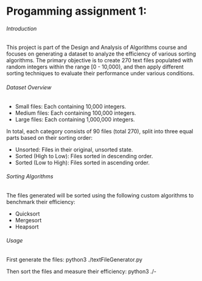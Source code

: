 # Progamming assignment 1:

###### Introduction

This project is part of the Design and Analysis of Algorithms course and focuses on
generating a dataset to analyze the efficiency of various sorting algorithms. 
The primary objective is to create 270 text files populated with random integers within
the range [0 - 10,000), and then apply different sorting techniques to evaluate their
performance under various conditions.

###### Dataset Overview

- Small files: Each containing 10,000 integers.
- Medium files: Each containing 100,000 integers.
- Large files: Each containing 1,000,000 integers.

In total, each category consists of 90 files (total 270), split into three equal parts based on their
sorting order:

- Unsorted: Files in their original, unsorted state.
- Sorted (High to Low): Files sorted in descending order.
- Sorted (Low to High): Files sorted in ascending order.

###### Sorting Algorithms

The files generated will be sorted using the following custom algorithms to benchmark their
efficiency:

- Quicksort
- Mergesort
- Heapsort

###### Usage

First generate the files:
	python3 ./textFileGenerator.py

Then sort the files and measure their efficiency:
	python3 ./-


